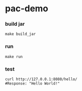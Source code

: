 # pac-demo

### build jar
```
make build_jar
```

### run
```
make run
```

### test
```
curl http://127.0.0.1:8080/hello/
#Response: "Hello World!"
```

